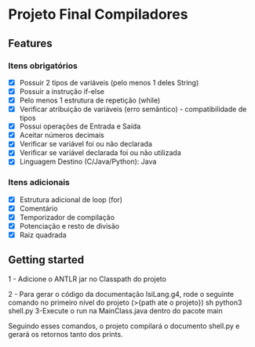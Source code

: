 # Projeto Final Compiladores

## Features
### Itens obrigatórios

- [x] Possuir 2 tipos de variáveis (pelo menos 1 deles String)
- [x] Possuir a instrução if-else
- [x] Pelo menos 1 estrutura de repetição (while)
- [x] Verificar atribuição de variáveis (erro semântico) - compatibilidade de tipos
- [x] Possui operações de Entrada e Saída
- [x] Aceitar números decimais
- [x] Verificar se variável foi ou não declarada
- [x] Verificar se variável declarada foi ou não utilizada
- [x] Linguagem Destino (C/Java/Python): Java

### Itens adicionais
- [x] Estrutura adicional de loop (for)
- [x] Comentário
- [x] Temporizador de compilação
- [x] Potenciação e resto de divisão
- [x] Raiz quadrada

## Getting started
1 - Adicione o ANTLR jar no Classpath do projeto

2 - Para gerar o código da documentação IsiLang.g4, rode o seguinte comando no primeiro nível do projeto
 (>{path ate o projeto})
sh
python3 shell.py
3-Execute o run na MainClass.java dentro do pacote main

Seguindo esses comandos, o projeto compilará o documento shell.py e gerará os retornos tanto dos prints.
